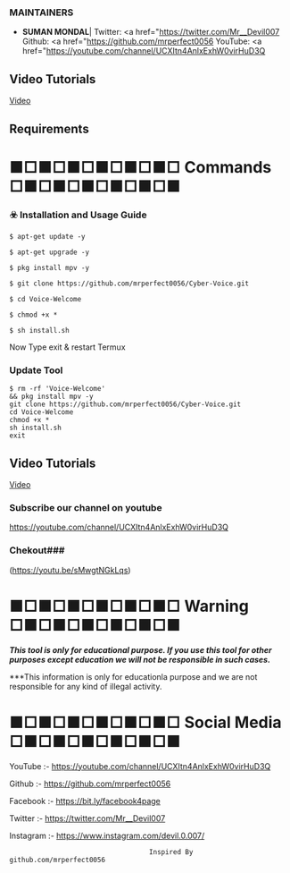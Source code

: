 <p align="center">

### MAINTAINERS
* **SUMAN MONDAL**| 
Twitter: <a href="https://twitter.com/Mr__Devil007
Github: <a href="https://github.com/mrperfect0056
YouTube: <a href="https://youtube.com/channel/UCXItn4AnlxExhW0virHuD3Q


## Video Tutorials

[Video](https://youtu.be/sMwgtNGkLqs)


## Requirements



# ■□■□■□■□■□■□ Commands □■□■□■□■□■□■

### ☣️ Installation and Usage Guide
```
$ apt-get update -y
```
```
$ apt-get upgrade -y
```
```
$ pkg install mpv -y
```
```
$ git clone https://github.com/mrperfect0056/Cyber-Voice.git
```
```
$ cd Voice-Welcome
```
```
$ chmod +x *
```
```
$ sh install.sh
```
Now Type exit & restart Termux

### Update Tool
```
$ rm -rf 'Voice-Welcome'
&& pkg install mpv -y  
git clone https://github.com/mrperfect0056/Cyber-Voice.git
cd Voice-Welcome
chmod +x *
sh install.sh
exit
```

## Video Tutorials

[Video](https://youtu.be/sMwgtNGkLqs)

### Subscribe our channel on youtube
https://youtube.com/channel/UCXItn4AnlxExhW0virHuD3Q

### Chekout###

(https://youtu.be/sMwgtNGkLqs)

# ■□■□■□■□■□■□ Warning □■□■□■□■□■□■

***This tool is only for educational purpose. If you use this tool for other purposes except education we will not be responsible in such cases.***

***This information is only for educationla purpose and we are not responsible for any kind of illegal activity.
# ■□■□■□■□■□■□ Social Media □■□■□■□■□■□■

YouTube :- https://youtube.com/channel/UCXItn4AnlxExhW0virHuD3Q

Github :- https://github.com/mrperfect0056

Facebook :-  https://bit.ly/facebook4page

Twitter :- https://twitter.com/Mr__Devil007

Instagram :- https://www.instagram.com/devil.0.007/


                                       Inspired By github.com/mrperfect0056
